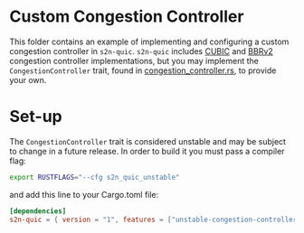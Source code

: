 # Custom Congestion Controller

This folder contains an example of implementing and configuring a custom congestion controller in `s2n-quic`. `s2n-quic` includes [CUBIC](https://www.rfc-editor.org/rfc/rfc8312) and [BBRv2](https://datatracker.ietf.org/doc/html/draft-cardwell-iccrg-bbr-congestion-control) congestion controller implementations, but you may
 implement the `CongestionController` trait, found in [congestion_controller.rs](../../quic/s2n-quic-core/src/recovery/congestion_controller.rs), to provide your own.

# Set-up

The `CongestionController` trait is considered unstable and may be subject to change in a future release. In order to build it you must pass a compiler flag:
```sh
export RUSTFLAGS="--cfg s2n_quic_unstable"
```
and add this line to your Cargo.toml file:
```toml
[dependencies]
s2n-quic = { version = "1", features = ["unstable-congestion-controller"]}
```
